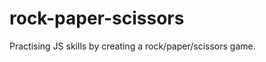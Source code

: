 # rock-paper-scissors
Practising JS skills by creating a rock/paper/scissors game.

<!-- Skills practised -->
<!-- 1. Creating local and global variables -->
<!-- 2. Declaring functions -->
<!-- 3. Debugging using breakpoints and the dev console -->
<!-- 4. Writing  if/elseif and switch statements -->
<!-- 5. Arrays -->